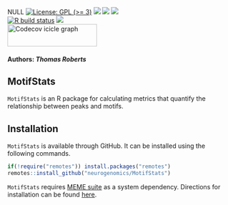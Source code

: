 NULL [![License: GPL (\>=
3)](https://img.shields.io/badge/license-GPL%20(%3E=%203)-blue.svg)](https://cran.r-project.org/web/licenses/GPL%20(%3E=%203))
[![](https://img.shields.io/badge/devel%20version-0.0.0.9000-black.svg)](https://github.com/Tomrrr1/MotifStats)
[![](https://img.shields.io/github/languages/code-size/Tomrrr1/MotifStats.svg)](https://github.com/Tomrrr1/MotifStats)
[![](https://img.shields.io/github/last-commit/Tomrrr1/MotifStats.svg)](https://github.com/Tomrrr1/MotifStats/commits/master)
<br> [![R build
status](https://github.com/Tomrrr1/MotifStats/workflows/rworkflows/badge.svg)](https://github.com/Tomrrr1/MotifStats/actions)
[![](https://codecov.io/gh/Tomrrr1/MotifStats/branch/master/graph/badge.svg)](https://app.codecov.io/gh/Tomrrr1/MotifStats)
<br>
<a href='https://app.codecov.io/gh/Tomrrr1/MotifStats/tree/master' target='_blank'><img src='https://codecov.io/gh/Tomrrr1/MotifStats/branch/master/graphs/icicle.svg' title='Codecov icicle graph' width='200' height='50' style='vertical-align: top;'></a>  
<h4>  
Authors: <i>Thomas Roberts</i>  
</h4>

## MotifStats

`MotifStats` is an R package for calculating metrics that quantify the
relationship between peaks and motifs.

## Installation

`MotifStats` is available through GitHub. It can be installed using the
following commands.

``` r
if(!require("remotes")) install.packages("remotes")
remotes::install_github("neurogenomics/MotifStats")
```

`MotifStats` requires [MEME
suite](https://meme-suite.org/meme/index.html) as a system dependency.
Directions for installation can be found
[here](https://www.bioconductor.org/packages/release/bioc/vignettes/memes/inst/doc/install_guide.html).
